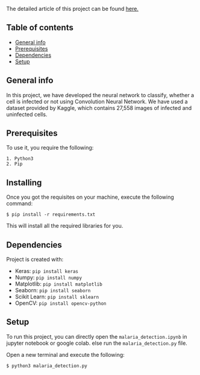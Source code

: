 The detailed article of this project can be found [here.](https://vipinkatara2.medium.com/detecting-malaria-from-cell-images-using-cnn-e9ab9346cb0)

## Table of contents
* [General info](#general-info)
* [Prerequisites](#prerequisites)
* [Dependencies](#dependencies)
* [Setup](#setup)

## General info
In this project, we have developed the neural network to classify, whether a cell is infected or not using Convolution Neural Network. We have used a dataset provided by Kaggle, which contains 27,558 images of infected and uninfected cells.


## Prerequisites
To use it, you require the following:

```
1. Python3
2. Pip
```

## Installing
Once you got the requisites on your machine, execute the following command:

```
$ pip install -r requirements.txt
```
This will install all the required libraries for you.
	
## Dependencies
Project is created with:
* Keras: ```pip install keras```
* Numpy: ```pip install numpy```
* Matplotlib: ```pip install matplotlib```
* Seaborn: ```pip install seaborn```
* Scikit Learn: ```pip install sklearn```
* OpenCV: ```pip install opencv-python```

	
## Setup
To run this project, you can directly open the ```malaria_detection.ipynb``` in jupyter notebook or google colab.
else run the ```malaria_detection.py``` file.

Open a new terminal and execute the following:

```$ python3 malaria_detection.py```
